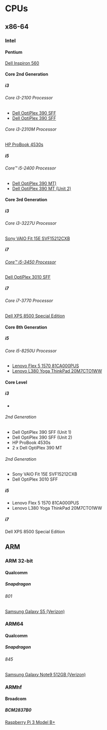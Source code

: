 # CPUs

## x86-64

### Intel

#### Pentium

[Dell Inspiron 560](https://github.com/jdrch/Hardware/blob/master/Dell%20Inspiron%20560.md#cpu)

#### Core 2nd Generation

##### i3 

###### Core i3-2100 Processor

* [Dell OptiPlex 390 SFF](https://github.com/jdrch/Hardware/blob/master/Dell%20OptiPlex%20390-1%20SFF.md#cpu)
* [Dell OptiPlex 390 SFF](https://github.com/jdrch/Hardware/blob/master/Dell%20OptiPlex%20390%20SFF.md#cpu)

###### Core i3-2310M Processor

[HP ProBook 4530s](https://github.com/jdrch/Hardware/blob/master/HP%20ProBook%204530s.md#cpu)

##### i5

###### Core™ i5-2400 Processor

* [Dell OptiPlex 390 MT)](https://github.com/jdrch/Hardware/blob/master/Dell%20OptiPlex%20390%20MT.md#cpu)
* [Dell OptiPlex 390 MT (Unit 2)](https://github.com/jdrch/Hardware/blob/master/Unused.md#unused-pcs)

#### Core 3rd Generation

##### i3

###### Core i3-3227U Processor

[Sony VAIO Fit 15E SVF15212CXB](https://github.com/jdrch/Hardware/blob/master/Sony%20VAIO%20Fit%2015E%20SVF15212CXB.md#cpu)

##### i7

###### [Core™ i5-3450 Processor](https://ark.intel.com/content/www/us/en/ark/products/65511/intel-core-i5-3450-processor-6m-cache-up-to-3-50-ghz.html)

[Dell OptiPlex 3010 SFF](https://github.com/jdrch/Hardware/blob/master/Unused.md#unused-pcs)

##### i7

###### Core i7-3770 Processor

[Dell XPS 8500 Special Edition](https://github.com/jdrch/Hardware/blob/master/Dell%20XPS%208500%20Special%20Edition.md#cpu)

#### Core 8th Generation

##### i5

###### Core i5-8250U Processor

* [Lenovo Flex 5 1570 81CA000PUS](https://github.com/jdrch/Hardware/blob/master/Lenovo%20Flex%205%201570%2081CA000PUS.md#cpu)
* [Lenovo L380 Yoga ThinkPad 20M7CTO1WW](https://github.com/jdrch/Hardware/blob/master/Lenovo%20L380%20Yoga%20ThinkPad%2020M7CTO1WW.md#cpu)

#### Core Level

##### i3
* 
###### 2nd Generation

* Dell OptiPlex 390 SFF (Unit 1)
* Dell OptiPlex 390 SFF (Unit 2)
* HP ProBook 4530s
*  2 x Dell OptiPlex 390 MT

###### 2nd Generation

* Sony VAIO Fit 15E SVF15212CXB
* Dell OptiPlex 3010 SFF

##### i5

* Lenovo Flex 5 1570 81CA000PUS
* Lenovo L380 Yoga ThinkPad 20M7CTO1WW

##### i7

Dell XPS 8500 Special Edition

## ARM

### ARM 32-bit

#### Qualcomm

##### Snapdragon

###### 801 

[Samsung Galaxy S5 (Verizon)](https://github.com/jdrch/Hardware/blob/master/Samsung%20Galaxy%20S5.md#cpu)

### ARM64

#### Qualcomm

##### Snapdragon

###### 845

[Samsung Galaxy Note9 512GB (Verizon)](https://github.com/jdrch/Hardware/blob/master/Samsung%20Galaxy%20Note9.md#cpu)

### ARMhf

#### Broadcom

##### BCM2837B0

[Raspberry Pi 3 Model B+](https://github.com/jdrch/Hardware/blob/master/Raspberry%20Pi%203%20Model%20B%2B.md#cpu)
